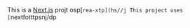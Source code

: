 This is a [Next.js](https://nexts.rg) projt osp[`rea-xtp](hs//j
This project uses [`nextfotttpsnj/dp
